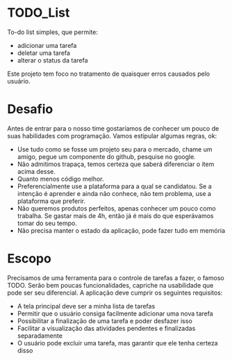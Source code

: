 # TODO_List
To-do list simples, que permite:
- adicionar uma tarefa
- deletar uma tarefa
- alterar o status da tarefa

Este projeto tem foco no tratamento de quaisquer erros causados pelo usuário.

# Desafio

Antes de entrar para o nosso time gostaríamos de conhecer um pouco de suas habilidades com programação. Vamos estipular algumas regras, ok:

- Use tudo como se fosse um projeto seu para o mercado, chame um amigo, pegue um componente do github, pesquise no google.
- Não admitimos trapaça, temos certeza que saberá diferenciar o item acima desse.
- Quanto menos código melhor.
- Preferencialmente use a plataforma para a qual se candidatou. Se a intenção é aprender e ainda não conhece, não tem problema, use a plataforma que preferir.
- Não queremos produtos perfeitos, apenas conhecer um pouco como trabalha. Se gastar mais de 4h, então já é mais do que esperávamos tomar do seu tempo.
- Não precisa manter o estado da aplicação, pode fazer tudo em memória

# Escopo

Precisamos de uma ferramenta para o controle de tarefas a fazer, o famoso TODO. Serão bem poucas funcionalidades, capriche na usabilidade que pode ser seu diferencial. A aplicação deve cumprir os seguintes requisitos:

- A tela principal deve ser a minha lista de tarefas
- Permitir que o usuário consiga facilmente adicionar uma nova tarefa
- Possibilitar a finalização de uma tarefa e poder desfazer isso
- Facilitar a visualização das atividades pendentes e finalizadas separadamente
- O usuário pode excluir uma tarefa, mas garantir que ele tenha certeza disso
